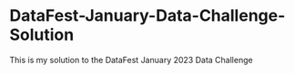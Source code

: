 # DataFest-January-Data-Challenge-Solution
This is my solution to the DataFest January 2023 Data Challenge
